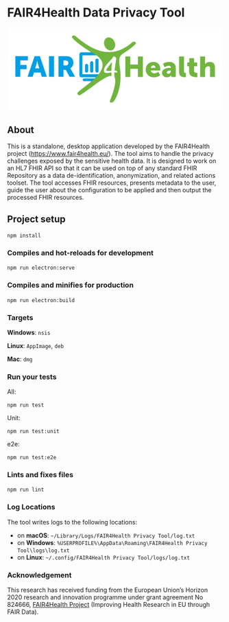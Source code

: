 # FAIR4Health Data Privacy Tool

![alt text](src/assets/FAIR4Health-logo.png)

## About

This is a standalone, desktop application developed by the FAIR4Health project (https://www.fair4health.eu/).
The tool aims to handle the privacy challenges exposed by the sensitive health data.
It is designed to work on an HL7 FHIR API so that it can be used on top of any standard FHIR Repository
as a data de-identification, anonymization, and related actions toolset.
The tool accesses FHIR resources, presents metadata to the user, guide the user about the configuration to be
applied and then output the processed FHIR resources.

## Project setup
```
npm install
```

### Compiles and hot-reloads for development
```
npm run electron:serve
```

### Compiles and minifies for production
```
npm run electron:build
```

### Targets

**Windows**: `nsis`

**Linux**: `AppImage`, `deb`

**Mac**: `dmg`

### Run your tests
All:
```
npm run test
```
Unit:
```
npm run test:unit
```
e2e:
```
npm run test:e2e
```

### Lints and fixes files
```
npm run lint
```

### Log Locations
The tool writes logs to the following locations:

- on **macOS**: `~/Library/Logs/FAIR4Health Privacy Tool/log.txt`
- on **Windows**: `%USERPROFILE%\AppData\Roaming\FAIR4Health Privacy Tool\logs\log.txt`
- on **Linux**: `~/.config/FAIR4Health Privacy Tool/logs/log.txt`

### Acknowledgement

This research has received funding from the European Union’s Horizon 2020 research and innovation programme under grant agreement No 824666,
[FAIR4Health Project](https://www.fair4health.eu/) (Improving Health Research in EU through FAIR Data).
